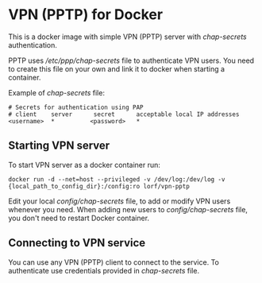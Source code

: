 # VPN (PPTP) for Docker

This is a docker image with simple VPN (PPTP) server with _chap-secrets_ authentication.

PPTP uses _/etc/ppp/chap-secrets_ file to authenticate VPN users.
You need to create this file on your own and link it to docker when starting a container.

Example of _chap-secrets_ file:

````
# Secrets for authentication using PAP
# client    server      secret      acceptable local IP addresses
<username>  *          <password>   *
````


## Starting VPN server

To start VPN server as a docker container run:

````
docker run -d --net=host --privileged -v /dev/log:/dev/log -v {local_path_to_config_dir}:/config:ro lorf/vpn-pptp
````

Edit your local _config/chap-secrets_ file, to add or modify VPN users whenever you need.
When adding new users to _config/chap-secrets_ file, you don't need to restart Docker container.

## Connecting to VPN service
You can use any VPN (PPTP) client to connect to the service.
To authenticate use credentials provided in _chap-secrets_ file.
